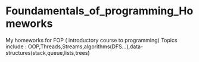 # Foundamentals_of_programming_Homeworks
My homeworks for FOP ( introductory course to programming)
Topics include : OOP,Threads,Streams,algorithms(DFS...),data-structures(stack,queue,lists,trees)
